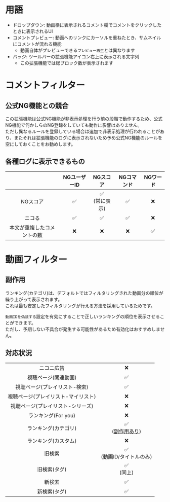 # 用語

- ドロップダウン: 動画横に表示されるコメント欄でコメントをクリックしたときに表示されるUI
- コメントプレビュー: 動画へのリンクにカーソルを重ねたとき、サムネイルにコメントが流れる機能
    - 動画自体がプレビューできる`プレビュー再生`とは異なります
- バッジ: ツールバーの拡張機能アイコン右上に表示される文字列
    - この拡張機能では総ブロック数が表示されます

# コメントフィルター

## 公式NG機能との競合

この拡張機能は公式NG機能が非表示処理を行う前の段階で動作するため、公式NG機能で何かしらのNG登録をしていても動作に影響はありません。  
ただし異なるルールを登録している場合は追加で非表示処理が行われることがあり、またそれは拡張機能のログに表示されないため予め公式NG機能のルールを空にしておくことをお勧めします。

## 各種ログに表示できるもの

|                            | NGユーザーID |     NGスコア     | NGコマンド | NGワード |
| :------------------------: | :----------: | :--------------: | :--------: | :------: |
|          NGスコア          |      ✅      | ✅<br>(常に表示) |     ✅     |    ❌    |
|           ニコる           |      ✅      |        ✅        |     ✅     |    ❌    |
| 本文が重複したコメントの数 |      ❌      |        ❌        |     ❌     |    ✅    |

# 動画フィルター

## 副作用

ランキング(カテゴリ)は、デフォルトではフィルタリングされた動画分の順位が繰り上がって表示されます。  
これは最も安定したフィルタリングが行える方法を採用しているためです。

`動画IDを偽装する`設定を有効にすることで正しいランキングの順位を表示させることができます。  
ただし、予期しない不具合が発生する可能性があるため有効化はおすすめしません。

## 対応状況

|                                     |                               |
| :---------------------------------: | :---------------------------: |
|             ニコニ広告              |              ❌               |
|        視聴ページ(関連動画)         |              ✅               |
|    視聴ページ(プレイリスト-検索)    |              ✅               |
| 視聴ページ(プレイリスト-マイリスト) |              ❌               |
|  視聴ページ(プレイリスト-シリーズ)  |              ❌               |
|         ランキング(For you)         |              ❌               |
|        ランキング(カテゴリ)         | ✅<br>([副作用あり](#副作用)) |
|        ランキング(カスタム)         |              ❌               |
|               旧検索                |  ✅<br>(動画ID/タイトルのみ)  |
|            旧検索(タグ)             |         ✅<br>(同上)          |
|               新検索                |              ✅               |
|            新検索(タグ)             |              ✅               |
